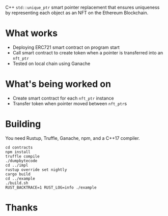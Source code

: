C++ `std::unique_ptr` smart pointer replacement that ensures uniqueness by representing each object as an NFT on the Ethereum Blockchain.

# What works

- Deploying ERC721 smart contract on program start
- Call smart contract to create token when a pointer is transferred into an `nft_ptr`
- Tested on local chain using Ganache

# What's being worked on

- Create smart contract for each `nft_ptr` instance
- Transfer token when pointer moved between `nft_ptr`s

# Building

You need Rustup, Truffle, Ganache, npm, and a C++17 compiler.

```
cd contracts
npm install
truffle compile
./dumpbytecode
cd ../impl
rustup override set nightly
cargo build
cd ../example
./build.sh
RUST_BACKTRACE=1 RUST_LOG=info ./example
```

# Thanks